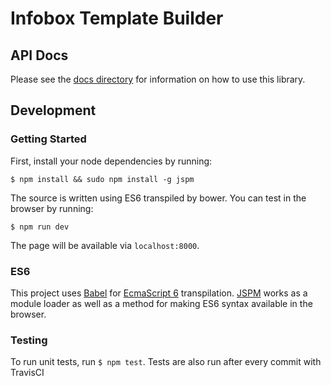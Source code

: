 # Infobox Template Builder

## API Docs
Please see the [docs directory](https://github.com/Wikia/infobox-template-builder/tree/dev/docs) for information on how to use this library. 

## Development
### Getting Started
First, install your node dependencies by running:

`$ npm install && sudo npm install -g jspm`

The source is written using ES6 transpiled by bower. You can test in the browser by running:

`$ npm run dev`

The page will be available via `localhost:8000`.

### ES6
This project uses [Babel](https://babeljs.io/) for [EcmaScript 6](https://babeljs.io/docs/learn-es2015/) transpilation. [JSPM](http://jspm.io/) works as a module loader as well as a method for making ES6 syntax available in the browser.  

### Testing
To run unit tests, run `$ npm test`. Tests are also run after every commit with TravisCI
